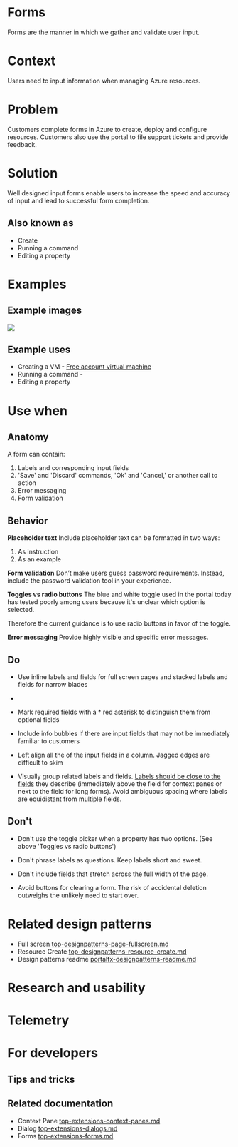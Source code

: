 ﻿# Forms
Forms are the manner in which we gather and validate user input.

# Context
Users need to input information when managing Azure resources.

# Problem
Customers complete forms in Azure to create, deploy and configure resources.  Customers also use the portal to file support tickets and provide feedback. 

# Solution
Well designed input forms enable users to increase the speed and accuracy of input and lead to successful form completion.

## Also known as
* Create
* Running a command
* Editing a property

# Examples

## Example images
<div style="max-width:800px">
<img alttext="Example image" src="../media/<folder>/<image_name>.png"  />
</div>

## Example uses
* Creating a VM - [Free account virtual machine](https://rc.portal.azure.com/#create/microsoft.freeaccountvirtualmachine)
* Running a command - 
* Editing a property

# Use when

## Anatomy
A form can contain:
1. Labels and corresponding input fields
2. 'Save' and 'Discard' commands, 'Ok' and 'Cancel,' or another call to action
3. Error messaging
4. Form validation

## Behavior


**Placeholder text**
Include placeholder text can be formatted in two ways:
1.  As instruction
2. As an example

**Form validation**
Don’t make users guess password requirements. Instead, include the password validation tool in your experience.

**Toggles vs radio buttons**
The blue and white toggle used in the portal today has tested poorly among users because it's unclear which option is selected.

Therefore the current guidance is to use radio buttons in favor of the toggle.

**Error messaging**
Provide highly visible and specific error messages.

## Do
-   Use inline labels and fields for full screen pages and stacked labels and fields for narrow blades
- 
-   Mark required fields with a * red asterisk to distinguish them from optional fields

-   Include info bubbles if there are input fields that may not be immediately familiar to customers

-   Left align all the of the input fields in a column. Jagged edges are difficult to skim

-   Visually group related labels and fields. [Labels should be close to the fields](https://www.nngroup.com/articles/form-design-white-space/) they describe (immediately above the field for context panes or next to the field for long forms). Avoid ambiguous spacing where labels are equidistant from multiple fields.

## Don't 
-   Don't use the toggle picker when a property has two options. (See above 'Toggles vs radio buttons')

-   Don't phrase labels as questions. Keep labels short and sweet.

-   Don't include fields that stretch across the full width of the page.

-   Avoid buttons for clearing a form. The risk of accidental deletion outweighs the unlikely need to start over.

# Related design patterns
* Full screen [top-designpatterns-page-fullscreen.md](top-designpatterns-page-fullscreen.md)
* Resource Create [top-designpatterns-resource-create.md](top-designpatterns-resource-create.md)
* Design patterns readme [portalfx-designpatterns-readme.md](portalfx-designpatterns-readme.md)


# Research and usability

# Telemetry

# For developers

## Tips and tricks

## Related documentation
* Context Pane [top-extensions-context-panes.md](top-extensions-context-panes.md)
* Dialog [top-extensions-dialogs.md](top-extensions-dialogs.md)
* Forms [top-extensions-forms.md](top-extensions-forms.md)
